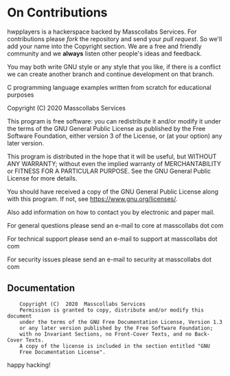 # On Contributions

hwpplayers is a hackerspace backed by Masscollabs Services. For contributions please *fork* the repository and send your *pull request*. So we'll add your name into the Copyright section. We are a free and friendly community and we **always** listen other people's ideas and feedback. 

You may both write GNU style or any style that you like, if there is a conflict we can create another branch and continue development on that branch.


C programming language examples written from scratch for educational purposes

Copyright (C) 2020  Masscollabs Services 

This program is free software: you can redistribute it and/or modify
it under the terms of the GNU General Public License as published by
the Free Software Foundation, either version 3 of the License, or
(at your option) any later version.

This program is distributed in the hope that it will be useful,
but WITHOUT ANY WARRANTY; without even the implied warranty of
MERCHANTABILITY or FITNESS FOR A PARTICULAR PURPOSE.  See the
GNU General Public License for more details.

You should have received a copy of the GNU General Public License
along with this program.  If not, see <https://www.gnu.org/licenses/>.

Also add information on how to contact you by electronic and paper mail.

For general questions please send an e-mail to core at masscollabs dot com

For technical support please send an e-mail to support at masscollabs dot com

For security issues please send an e-mail to security at masscollabs dot com

## Documentation 

        Copyright (C)  2020  Masscollabs Services
        Permission is granted to copy, distribute and/or modify this document
        under the terms of the GNU Free Documentation License, Version 1.3
        or any later version published by the Free Software Foundation;
        with no Invariant Sections, no Front-Cover Texts, and no Back-Cover Texts.
        A copy of the license is included in the section entitled "GNU
        Free Documentation License".

happy hacking!
